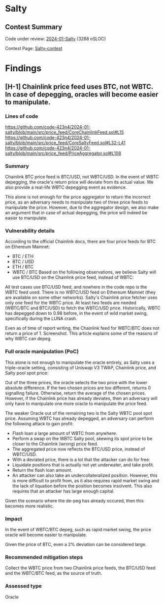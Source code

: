 # Salty
## Contest Summary

Code under review: [2024-01-Salty](https://github.com/code-423n4/2024-01-salty) (3288 nSLOC)

Contest Page: [Salty-contest](https://code4rena.com/audits/2024-01-saltyio)

# Findings

## [H-1] Chainlink price feed uses BTC, not WBTC. In case of depegging, oracles will become easier to manipulate. 

### Lines of code
https://github.com/code-423n4/2024-01-salty/blob/main/src/price_feed/CoreChainlinkFeed.sol#L15
https://github.com/code-423n4/2024-01-salty/blob/main/src/price_feed/CoreSaltyFeed.sol#L32-L41
https://github.com/code-423n4/2024-01-salty/blob/main/src/price_feed/PriceAggregator.sol#L108

### Summary
Chainlink BTC price feed is BTC/USD, not WBTC/USD. In the event of WBTC depegging, the oracle's return price will deviate from its actual value. We also provide a real-life WBTC depegging event as evidence.

This alone is not enough for the price aggregator to return the incorrect price, as an adversary needs to manipulate two of three price feeds to manipulate the price. However, due to the aggregator design, we also make an argument that in case of actual depegging, the price will indeed be easier to manipulate.

### Vulnerability details
According to the official Chainlink docs, there are four price feeds for BTC on Ethereum Mainnet:

- BTC / ETH
- BTC / USD
- ETH / BTC
- WBTC / BTC
Based on the following observations, we believe Salty will use BTC/USD on the Chainlink price feed, instead of WBTC:

All test cases use BTC/USD feed, and nowhere in the code repo is the WBTC feed used.
There is no WBTC/USD feed on Ethereum Mainnet (they are available on some other networks).
Salty's Chainlink price fetcher uses only one feed for the WBTC price. At least two feeds are needed (WBTC/BTC and BTC/USD) to fetch the WBTC/USD price.
Historically, WBTC has depegged down to 0.98 before, in the event of wild market swing, specifically during the LUNA crash.

Even as of time of report writing, the Chainlink feed for WBTC/BTC does not return a price of 1. Screenshot.
This article explains some of the reasons of why WBTC can depeg.

### Full oracle manipulation (PoC)
This alone is not enough to manipulate the oracle entirely, as Salty uses a triple-oracle setting, consisting of Uniswap V3 TWAP, Chainlink price, and Salty pool spot price:

Out of the three prices, the oracle selects the two price with the lower absolute difference.
If the two chosen prices are too different, returns 0 signalling failure. Otherwise, return the average of the chosen prices.
However, if the Chainlink price has already deviates, then an adversary will only have to manipulate one more oracle to manipulate the price feed.

The weaker Oracle out of the remaining two is the Salty WBTC pool spot price. Assuming WBTC has already depegged, an adversary can perform the following attack to gain profit:

- Flash loan a large amount of WBTC from anywhere.
- Perform a swap on the WBTC Salty pool, skewing its spot price to be closer to the Chainlink (wrong) price feed.
- The aggregated price now reflects the BTC/USD price, instead of WBTC/USD.
- With a deviated price, there is a lot that the attacker can do for free:
- Liquidate positions that is actually not yet underwater, and take profit.
- Return the flash loan amount.
- An attacker can also take an undercollateralized position. However, this is more difficult to profit from, as it also requires rapid market swing and the lack of liquation before the position becomes insolvent. This also requires that an attacker has large enough capital.

Given the scenario where the de-peg has already occured, then this becomes more realistic.
### Impact
In the event of WBTC/BTC depeg, such as rapid market swing, the price oracle will become easier to manipulate.

Given the price of BTC, even a 2% deviation can be considered large.
### Recommended mitigation steps
Collect the WBTC price from two Chainlink price feeds, the BTC/USD feed and the WBTC/BTC feed, as the source of truth.

### Assessed type
Oracle
